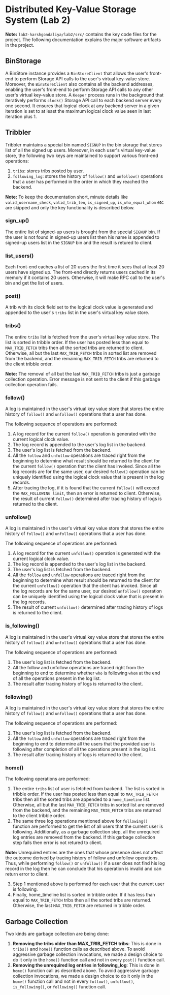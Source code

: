 # Distributed Key-Value Storage System (Lab 2)

**Note:** `lab2-harshgondaliya/lab2/src/` contains the key code files for the project. The following documentation explains the major software artifacts in the project.

## BinStorage
A BinStore instance provides a `BinStoreClient` that allows the user's front-end to perform Storage API calls to the user's virtual key-value store. Moreover, the `BinStoreClient` also contains all the backend addresses, enabling the user's front-end to perform Storage API calls to any other user's virtual key-value store. A `Keeper` process runs in the background that iteratively performs `clock()` Storage API call to each backend server every one second. It ensures that logical clock at any backend server in a given iteration is set to at least the maximum logical clock value seen in last iteration plus 1.

## Tribbler
Tribbler maintains a special bin named `SIGNUP` in the bin storage that stores list of all the signed up users. Moreover, in each user's virtual key-value store, the following two keys are maintained to support various front-end operations:
1. `tribs`: stores tribs posted by user.
2. `following_log`: stores the history of `follow()` and `unfollow()` operations that a user has performed in the order in which they reached the backend.

**Note:** To keep the documentation short, minute details like `valid_username_check`, `valid_trib_len`, `is_signed_up`, `is_who_equal_whom` etc are skipped and only the key functionality is described below.

### sign_up()
The entire list of signed-up users is brought from the special `SIGNUP` bin. If the user is not found in signed-up users list then his name is appended to signed-up users list in the `SIGNUP` bin and the result is retured to client.

### list_users()
Each front-end caches a list of 20 users the first time it sees that at least 20 users have signed up. The front-end directly returns users cached in its memory if it contains 20 users. Otherwise, it will make RPC call to the user's bin and get the list of users.

### post()
A trib with its clock field set to the logical clock value is generated and appended to the user's `tribs` list in the user's virtual key value store.

### tribs()
The entire `tribs` list is fetched from the user's virtual key value store. The list is sorted in tribble order. If the user has posted less than equal to `MAX_TRIB_FETCH` tribs then all the sorted tribs are returned to client. Otherwise, all but the last `MAX_TRIB_FETCH` tribs in sorted list are removed from the backend, and the remaining `MAX_TRIB_FETCH` tribs are returned to the client tribble order.

**Note:** The removal of all but the last `MAX_TRIB_FETCH` tribs is just a garbage collection operation. Error message is not sent to the client if this garbage collection operation fails.

### follow()
A log is maintained in the user's virtual key value store that stores the entire history of `follow()` and `unfollow()` operations that a user has done.

The following sequence of operations are performed:

1. A log record for the current `follow()` operation is generated with the current logical clock value.
2. The log record is appended to the user's log list in the backend.
3. The user's log list is fetched from the backend.
4. All the `follow` and `unfollow` operations are traced right from the beginning to determine what result should be returned to the client for the current `follow()` operation that the client has invoked. Since all the log records are for the same user, our desired `follow()` operation can be uniquely identified using the logical clock value that is present in the log records.
5. After tracing the log, if it is found that the current `follow()` will exceed the `MAX_FOLLOWING limit`, then an error is returned to client. Otherwise, the result of current `follow()` determined after tracing history of logs is returned to the client.

### unfollow()
A log is maintained in the user's virtual key value store that stores the entire history of `follow()` and `unfollow()` operations that a user has done.

The following sequence of operations are performed:

1. A log record for the current `unfollow()` operation is generated with the current logical clock value.
2. The log record is appended to the user's log list in the backend.
3. The user's log list is fetched from the backend.
4. All the `follow` and `unfollow` operations are traced right from the beginning to determine what result should be returned to the client for the current `unfollow()` operation that the client has invoked. Since all the log records are for the same user, our desired `unfollow()` operation can be uniquely identified using the logical clock value that is present in the log records.
5. The result of current `unfollow()` determined after tracing history of logs is returned to the client.

### is_following()
A log is maintained in the user's virtual key value store that stores the entire history of `follow()` and `unfollow()` operations that a user has done.

The following sequence of operations are performed:

1. The user's log list is fetched from the backend.
2. All the follow and unfollow operations are traced right from the beginning to end to determine whether `who` is following `whom` at the end of all the operations present in the log list.
3. The result after tracing history of logs is returned to the client.

### following()
A log is maintained in the user's virtual key value store that stores the entire history of `follow()` and `unfollow()` operations that a user has done.

The following sequence of operations are performed:
1. The user's log list is fetched from the backend.
2. All the `follow` and `unfollow` operations are traced right from the beginning to end to determine all the users that the provided user is following after completion of all the operations present in the log list.
3. The result after tracing history of logs is returned to the client.

### home()
The following operations are performed:
1. The entire `tribs` list of user is fetched from backend. The list is sorted in tribble order. If the user has posted less than equal to `MAX_TRIB_FETCH` tribs then all the sorted tribs are appended to a `home_timeline` list. Otherwise, all but the last `MAX_TRIB_FETCH` tribs in sorted list are removed from the backend, and the remaining `MAX_TRIB_FETCH` tribs are returned to the client tribble order.
2. The same three log operations mentioned above for `following()` function are performed to get the list of all users that the current user is following. Additionally, as a garbage collection step, all the unrequired log entries are removed from the backend. If this garbage collection step fails then error is not retured to client.

**Note:** Unrequired entries are the ones that whose presence does not affect the outcome derived by tracing history of follow and unfollow operations. Thus, while performing `follow()` or `unfollow()` if a user does not find his log record in the log then he can conclude that his operation is invalid and can return error to client. 

3. Step 1 mentioned above is performed for each user that the current user is following.
4. Finally, home_timeline list is sorted in tribble order. If it has less than equal to `MAX_TRIB_FETCH` tribs then all the sorted tribs are returned. Otherwise, the last `MAX_TRIB_FETCH` are returned in tribble order.

## Garbage Collection
Two kinds are garbage collection are being done:
1. **Removing the tribs older than MAX_TRIB_FETCH tribs**: This is done in `tribs()` and `home()` function calls as described above. To avoid aggressive garbage collection invocations, we made a design choice to do it only in the `home()` function call and not in every `post()` function call.
2. **Removing the unrequired log entries in following_log**: This is done in `home()` function call as described above. To avoid aggressive garbage collection invocations, we made a design choice to do it only in the `home()` function call and not in every `follow()`, `unfollow()`, `is_following()`, or `following()` function call.
